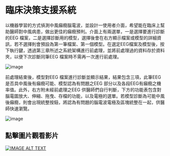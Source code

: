 # 臨床決策支援系統

以機器學習的方式偵測中風癲癇腦電波，並設計一使用者介面，希望能在臨床上幫助醫師對中風病患，做出更佳的癲癇預判。介面上有兩選單，一是選擇要進行診斷的EEG 檔案，二是選擇診斷用的模型，選擇後會在右方顯示檔案或模型的詳細資訊，若不選擇則會預設為第一筆檔案、第一個模型。在選定EEG檔案及模型後，按下執行鍵，透過第三章所述之系統架構進行前處理，並將前處理過的資料存於資料夾，以便下次診斷同筆EEG 檔案時不需再一次進行前處理。

![image](https://user-images.githubusercontent.com/61589737/225195305-ffbcc606-a516-47e3-8cdd-5079e6016bd8.png)

前處理結束後，模型對EEG 檔案進行診斷並顯示結果，結果包含三項，此筆EEG 是否具中風後有癲癇可能、模型認為有問題之EEG 部分以及各段EEG有癲癇之機率值。此外，右方附未經前處理之EEG 供醫師們自行判斷，下方的功能表包含對腦電圖放大、伸縮、拖曳、存檔的功能，以及電極的選單。若模型診斷為可能中風後癲癇，則會出現統整按鈕，將認為有問題的腦電波電極及區塊統整在一起，供醫師快速瀏覽。

![image](https://user-images.githubusercontent.com/61589737/225195357-89851ac4-808c-4626-a9b2-a43597c24602.png)

## 點擊圖片觀看影片
[![IMAGE ALT TEXT](http://img.youtube.com/vi/4TBKeZbBKKM/0.jpg)](https://www.youtube.com/watch?v=4TBKeZbBKKM "中風後癲癇偵測展示系統")
